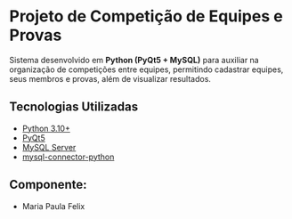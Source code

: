 #  Projeto de Competição de Equipes e Provas

Sistema desenvolvido em **Python (PyQt5 + MySQL)** para auxiliar na organização de competições entre equipes, permitindo cadastrar equipes, seus membros e provas, além de visualizar resultados.


## Tecnologias Utilizadas
- [Python 3.10+](https://www.python.org/)
- [PyQt5](https://pypi.org/project/PyQt5/)
- [MySQL Server](https://dev.mysql.com/downloads/mysql/)
- [mysql-connector-python](https://pypi.org/project/mysql-connector-python/)


## Componente:
- Maria Paula Felix
